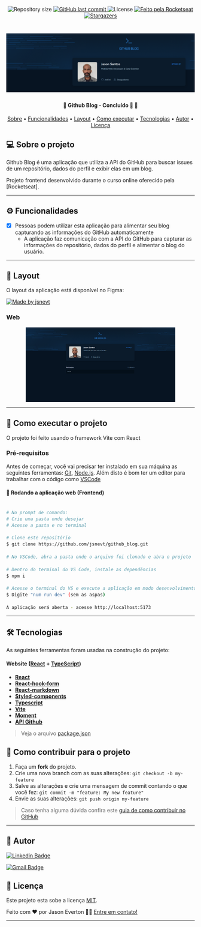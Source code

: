 <p align="center">
  <img alt="Repository size" src="https://img.shields.io/github/repo-size/jsnevt/github_blog">
  
  <a href="https://github.com/jsnevt/README-github_blog/commits/master">
    <img alt="GitHub last commit" src="https://img.shields.io/github/last-commit/jsnevt/github_blog">
  </a>
    
   <img alt="License" src="https://img.shields.io/badge/license-MIT-brightgreen">
   
  <a href="https://rocketseat.com.br">
    <img alt="Feito pela Rocketseat" src="https://img.shields.io/badge/feito%20por-Rocketseat-%237519C1">
  </a>
  
  <a href="https://blog.rocketseat.com.br/">
    <img alt="Stargazers" src="https://img.shields.io/badge/Blog-Rocketseat-%237159c1?style=flat&logo=ghost">
    </a>
</p>

<h1 align="center">
    <img alt="Desafio Frontend Ignite 2022" title="#desafiofrontend" src="./img/banner.png" />
</h1>

<h4 align="center"> 
	🚧  Github Blog -  Concluído 🚀 🚧
</h4>

<p align="center">
 <a href="#-sobre-o-projeto">Sobre</a> •
 <a href="#-funcionalidades">Funcionalidades</a> •
 <a href="#-layout">Layout</a> • 
 <a href="#-como-executar-o-projeto">Como executar</a> • 
 <a href="#-tecnologias">Tecnologias</a> • 
 <a href="#-autor">Autor</a> • 
 <a href="#user-content--licença">Licença</a>
</p>

## 💻 Sobre o projeto

Github Blog é uma aplicação que utiliza a API do GitHub para buscar issues de um repositório, dados do perfil e exibir elas em um blog.

Projeto frontend desenvolvido durante o curso online oferecido pela [Rocketseat].

---

## ⚙️ Funcionalidades

- [x] Pessoas podem utilizar esta aplicação para alimentar seu blog capturando as informações do GitHub automaticamente
	- A aplicação faz comunicação com a API do GitHub para capturar as informações do repositório, dados do perfil e alimentar o blog do usuário.

---

## 🎨 Layout

O layout da aplicação está disponível no Figma:

<a href="https://www.figma.com/file/4ULVMn2Y700bsvNwymRb1i/GitHub-Blog-(Community)?type=design&mode=design&t=gK6GdbKRVRSLoyAK-0">
  <img alt="Made by jsnevt" src="https://img.shields.io/badge/Acessar%20Layout%20-Figma-%2304D361">
</a>


### Web

<p align="center" style="display: flex; align-items: flex-start; justify-content: center;">
  <img alt="Appfrontend" title="#Appfrontend" src="./img/inital_page.png" width="400px">

</p>

---

## 🚀 Como executar o projeto

O projeto foi feito usando o framework Vite com React 


### Pré-requisitos

Antes de começar, você vai precisar ter instalado em sua máquina as seguintes ferramentas:
[Git](https://git-scm.com), 
[Node.js](https://nodejs.org/en/). 
Além disto é bom ter um editor para trabalhar com o código como [VSCode](https://code.visualstudio.com/)



#### 🧭 Rodando a aplicação web (Frontend)

```bash

# No prompt de comando:
# Crie uma pasta onde desejar
# Acesse a pasta e no terminal

# Clone este repositório
$ git clone https://github.com/jsnevt/github_blog.git

# No VSCode, abra a pasta onde o arquivo foi clonado e abra o projeto

# Dentro do terminal do VS Code, instale as dependências
$ npm i

# Acesse o terminal do VS e execute a aplicação em modo desenvolvimento
$ Digite "num run dev" (sem as aspas)

A aplicação será aberta - acesse http://localhost:5173

```
---

## 🛠 Tecnologias

As seguintes ferramentas foram usadas na construção do projeto:

#### **Website**  ([React](https://reactjs.org/)  +  [TypeScript](https://www.typescriptlang.org/))

-   **[React](https://github.com/facebook/react)**
-   **[React-hook-form](https://github.com/react-hook-form/resolvers)**
-   **[React-markdown](https://github.com/remarkjs/react-markdown)**
-   **[Styled-components](https://github.com/styled-components/styled-components)**
-   **[Typescript](https://github.com/microsoft/TypeScript)**
-   **[Vite](https://github.com/vitejs/vite)**
-   **[Moment](https://github.com/moment/moment)**
-   **[API Github](https://github.com/public-apis/public-apis)**


> Veja o arquivo  [package.json](https://github.com/JsnEvt/coffeedelivery/blob/main/package.json)

## 💪 Como contribuir para o projeto

1. Faça um **fork** do projeto.
2. Crie uma nova branch com as suas alterações: `git checkout -b my-feature`
3. Salve as alterações e crie uma mensagem de commit contando o que você fez: `git commit -m "feature: My new feature"`
4. Envie as suas alterações: `git push origin my-feature`
> Caso tenha alguma dúvida confira este [guia de como contribuir no GitHub](./CONTRIBUTING.md)

---

## 🦸 Autor

[![Linkedin Badge](https://img.shields.io/badge/-Jason-blue?style=flat-square&logo=Linkedin&logoColor=white&link=https://www.linkedin.com/in/jason-everton-041226223/)](https://www.linkedin.com/in/jason-everton-041226223/)

[![Gmail Badge](https://img.shields.io/badge/-jasonemsw10@gmail.com-c14438?style=flat-square&logo=Gmail&logoColor=white&link=mailto:jasonemsw10@gmail.com)](mailto:jasonemsw10@gmail.com)


## 📝 Licença

Este projeto esta sobe a licença [MIT](./LICENSE).

Feito com ❤️ por Jason Everton 👋🏽 [Entre em contato!](https://www.linkedin.com/in/jason-everton-041226223/)

---
